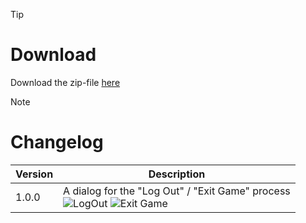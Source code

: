 > [!TIP]
> # Download
> Download the zip-file [here](https://github.com/Makume/ReturnOfReckoning-AddOns-Dev/blob/main/LogOutWindow/LogOutWindow.zip)

> [!NOTE]
> # Changelog
> 
> | Version  | Description |
> | ------------- | ------------- |
> | 1.0.0  | A dialog for the "Log Out" / "Exit Game" process <br/>![LogOut](https://github.com/Makume/ReturnOfReckoning-AddOns-Dev/blob/main/LogOutWindow/(Images)/LogOut.png) ![Exit Game](https://github.com/Makume/ReturnOfReckoning-AddOns-Dev/blob/main/LogOutWindow/(Images)/ExitGame.png)|
